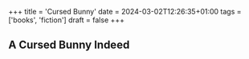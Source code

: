 +++
title = 'Cursed Bunny'
date = 2024-03-02T12:26:35+01:00
tags = ['books', 'fiction']
draft = false
+++

## A Cursed Bunny Indeed
